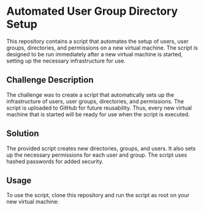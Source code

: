 # Automated User Group Directory Setup

This repository contains a script that automates the setup of users, user groups, directories, and permissions on a new virtual machine. The script is designed to be run immediately after a new virtual machine is started, setting up the necessary infrastructure for use.

## Challenge Description

The challenge was to create a script that automatically sets up the infrastructure of users, user groups, directories, and permissions. The script is uploaded to GitHub for future reusability. Thus, every new virtual machine that is started will be ready for use when the script is executed.

## Solution

The provided script creates new directories, groups, and users. It also sets up the necessary permissions for each user and group. The script uses hashed passwords for added security.

## Usage

To use the script, clone this repository and run the script as root on your new virtual machine:
